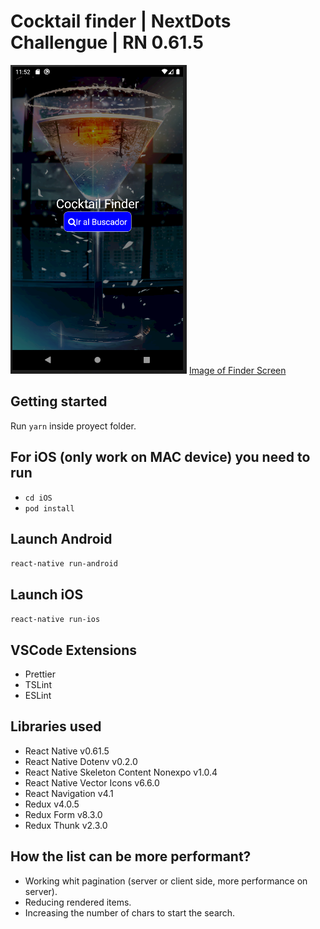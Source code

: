 # Cocktail finder | NextDots Challengue | RN 0.61.5

![Image of Home Screen](https://github.com/MatiasRamirez3097/cocktailfinder/blob/7d2db37b8bf0a80d70514121b8b53d5ba319702b/src/assets/images/homescreen.PNG)
[Image of Finder Screen](https://github.com/MatiasRamirez3097/cocktailfinder/blob/7d2db37b8bf0a80d70514121b8b53d5ba319702b/src/assets/images/finderscreen.PNG)

## Getting started

Run `yarn` inside proyect folder.

## For iOS (only work on MAC device) you need to run

- `cd iOS`
- `pod install`

## Launch Android

`react-native run-android`

## Launch iOS

`react-native run-ios`

## VSCode Extensions

- Prettier
- TSLint
- ESLint

## Libraries used

- React Native v0.61.5
- React Native Dotenv v0.2.0
- React Native Skeleton Content Nonexpo v1.0.4
- React Native Vector Icons v6.6.0
- React Navigation v4.1
- Redux v4.0.5
- Redux Form v8.3.0
- Redux Thunk v2.3.0

## How the list can be more performant?

- Working whit pagination (server or client side, more performance on server).
- Reducing rendered items.
- Increasing the number of chars to start the search.

